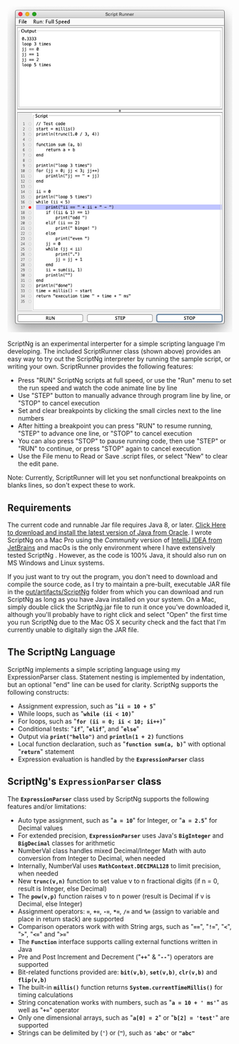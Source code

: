 <p align="center"><img src="https://github.com/wholder/ScriptNg/blob/master/images/ScriptRunner%20Screenshot.png?sanitize=true"></p>

ScriptNg is an experimental interperter for a simple scripting language I'm developing.  The included ScriptRunner class (shown above) provides an easy way to try out the ScriptNg interpreter by running the sample script, or writing your own.  ScriptRunner provides the following features:

   - Press "RUN" ScriptNg scripts at full speed, or use the "Run" menu to set the run speed and watch the code animate line by line
   - Use "STEP" button to manually advance through program line by line, or "STOP" to cancel execution
   - Set and clear breakpoints by clicking the small circles next to the line numbers
   - After hitting a breakpoint you can press "RUN" to resume running, "STEP" to advance one line, or "STOP" to cancel execution
   - You can also press "STOP" to pause running code, then use "STEP" or "RUN" to continue, or press "STOP" again to cancel execution
   - Use the File menu to Read or Save .script files, or select "New" to clear the edit pane.
   
Note: Currently, ScriptRunner will let you set nonfunctional breakpoints on blanks lines, so don't expect these to work.

## Requirements
The current code and runnable Jar file requires Java 8, or later.  [Click Here to download and install the latest version of Java from Oracle](https://www.java.com/en/download/).  I wrote ScriptNg on a Mac Pro using the _Community_ version of [IntelliJ IDEA from JetBrains](https://www.jetbrains.com/idea/) and macOs is the only environment where I have extensively tested ScriptNg .  However, as the code is 100% Java, it should also run on MS Windows and Linux systems.

If you just want to try out the program, you don't need to download and compile the source code, as I try to maintain a pre-built, executable JAR file in the [out/artifacts/ScriptNg](https://github.com/wholder/ScriptNg/tree/master/out/artifacts/ScriptNg_jar) folder from which you can download and run ScriptNg as long as you have Java installed on your system.  On a Mac, simply double click the ScriptNg.jar file to run it once you've downloaded it, although you'll probably have to right click and select "Open" the  first time you run ScriptNg due to the Mac OS X security check and the fact that I'm currently unable to digitally sign the JAR file.

## The ScriptNg Language

ScriptNg implements a simple scripting language using my ExpressionParser class.  Statement nesting is implemented by indentation, but an optional "end" line can be used for clarity.  ScriptNg supports the following constructs:

  - Assignment expression, such as "**`ii = 10 + 5`**"
  - While loops, such as "**`while (ii < 10)`**"
  - For loops, such as "**`for (ii = 0; ii < 10; ii++)`**"
  - Conditional tests: "**`if`**", "**`elif`**", and "**`else`**"
  - Output via **`print("hello")`** and **`println(1 + 2)`** functions
  - Local function declaration, such as "**`function sum(a, b)`**" with optional "**`return`**" statement
  - Expression evaluation is handled by the **`ExpressionParser`** class

## ScriptNg's **`ExpressionParser`** class

The **`ExpressionParser`** class used by ScriptNg supports the following features and/or limitations:

  - Auto type assignment, such as "**`a = 10`**" for Integer, or "**`a = 2.5`**" for Decimal values
  - For extended precision, **`ExpressionParser`** uses Java's **`BigInteger`** and **`BigDecimal`** classes for arithmetic
  - NumberVal class handles mixed Decimal/Integer Math with auto conversion from Integer to Decimal, when needed
  - Internally, NumberVal uses **`MathContext.DECIMAL128`** to limit precision, when needed
  - New **`trunc(v,n)`** function to set value v to n fractional digits (if n = 0, result is Integer, else Decimal)
  - The **`pow(v,p)`** function raises v to n power (result is Decimal if v is Decimal, else Integer)
  - Assignment operators: **`=`**, **`+=`**, **`-=`**, **`*=`**, **`/=`** and **`%=`** (assign to variable and place in return stack) are supported
  - Comparison operators work with with String args, such as "**`==`**", "**`!=`**", "**`<`**", "**`>`**", "**`<=`**" and "**`>=`**"
  - The **`Function`** interface supports calling external functions written in Java
  - Pre and Post Increment and Decrement ("**`++`**" & "**`--`**") operators are supported
  - Bit-related functions provided are: **`bit(v,b)`**, **`set(v,b)`**, **`clr(v,b)`** and **`flip(v,b)`**
  - The built-in **`millis()`** function returns **`System.currentTimeMillis()`** for timing calculations
  - String concatenation works with numbers, such as "**`a = 10 + ' ms'`**" as well as "**`+=`**" operator
  - Only one dimensional arrays, such as "**`a[0] = 2`**" or "**`b[2] = 'test'`**" are supported
  - Strings can be delimited by (**`'`**) or (**`"`**), such as **`'abc'`** or **`"abc"`**
